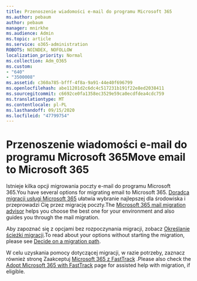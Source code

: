 ```yaml
---
title: Przenoszenie wiadomości e-mail do programu Microsoft 365
ms.author: pebaum
author: pebaum
manager: mnirkhe
ms.audience: Admin
ms.topic: article
ms.service: o365-administration
ROBOTS: NOINDEX, NOFOLLOW
localization_priority: Normal
ms.collection: Adm_O365
ms.custom:
- "640"
- "3500008"
ms.assetid: c360a785-bfff-4f8a-9a91-44e40f696799
ms.openlocfilehash: abe11201d2c6dc4c517231b191f22e8ed2038411
ms.sourcegitcommit: c6692ce0fa1358ec3529e59ca0ecdfdea4cdc759
ms.translationtype: MT
ms.contentlocale: pl-PL
ms.lasthandoff: 09/15/2020
ms.locfileid: "47799754"
---
```

# <a name="move-email-to-microsoft-365"></a><span data-ttu-id="27b4f-102">Przenoszenie wiadomości e-mail do programu Microsoft 365</span><span class="sxs-lookup"><span data-stu-id="27b4f-102">Move email to Microsoft 365</span></span>

<span data-ttu-id="27b4f-103">Istnieje kilka opcji migrowania poczty e-mail do programu Microsoft 365.</span><span class="sxs-lookup"><span data-stu-id="27b4f-103">You have several options for migrating email to Microsoft 365.</span></span> <span data-ttu-id="27b4f-104">[Doradca migracji usługi Microsoft 365](https://aka.ms/alchemyinsight-mailmigrationadvisor) ułatwia wybranie najlepszej dla środowiska i przeprowadzi Cię przez migrację poczty.</span><span class="sxs-lookup"><span data-stu-id="27b4f-104">The [Microsoft 365 mail migration advisor](https://aka.ms/alchemyinsight-mailmigrationadvisor) helps you choose the best one for your environment and also guides you through the mail migration.</span></span>
  
<span data-ttu-id="27b4f-105">Aby zapoznać się z opcjami bez rozpoczynania migracji, zobacz [Określanie ścieżki migracji](https://docs.microsoft.com/Exchange/mailbox-migration/decide-on-a-migration-path).</span><span class="sxs-lookup"><span data-stu-id="27b4f-105">To read about your options without starting the migration, please see [Decide on a migration path](https://docs.microsoft.com/Exchange/mailbox-migration/decide-on-a-migration-path).</span></span>

<span data-ttu-id="27b4f-106">W celu uzyskania pomocy dotyczącej migracji, w razie potrzeby, zaznacz również stronę Zaakceptuj [Microsoft 365 z FastTrack](https://www.microsoft.com/fasttrack/microsoft-365/office-365) .</span><span class="sxs-lookup"><span data-stu-id="27b4f-106">Please also check the [Adopt Microsoft 365 with FastTrack](https://www.microsoft.com/fasttrack/microsoft-365/office-365) page for assisted help with migration, if eligible.</span></span>
  